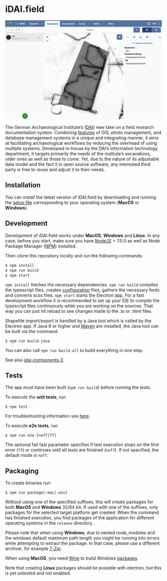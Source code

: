 # iDAI.field 

![idai-field](img/README-1.png) 
   
   
The German Archaeological Institute’s ([DAI](https://www.dainst.org)) 
new take on a field research 
documentation system. Combining [features](README-FEATURES.md) of GIS, photo management, and 
database management systems in a unique and integrating manner, 
it aims at facilitating archaeological workflows by reducing the overhead 
of using multiple systems. Developed in-house by the DAI’s information 
technology department, it targets primarily the needs of the institute’s 
excavations, older ones as well as those to come. Yet, due to the nature 
of its adjustable data model and the fact it is open source software, any 
interested third party is free to reuse and adjust it to their needs.
   

## Installation

You can install the latest version of iDAI.field by downloading and running the [setup file](https://github.com/dainst/idai-field/releases/latest) corresponding to your operating system (**MacOS** or **Windows**).


   
## Development

Development of iDAI.field works under **MacOS**, **Windows** and **Linux**. In any case, before you start, make sure you have [NodeJS](https://nodejs.org/en/) > 7.0.0 as well as Node Package Manager ([NPM](https://www.npmjs.com/)) installed.  

Then clone this repository locally and run the following commands:

```
$ npm install
$ npm run build
$ npm start
```

`npm install` fetches the necessary dependencies. `npm run build` compiles the typescript files, creates [configuration](config/README.md) files, gathers the necessary fonts and converts scss files. `npm start` starts the Electron app. For a fast development workflow it is recommended to set up your IDE to compile the typescript files continuously while you are 
 working on the sources. That way you can just hit reload to see changes made to the *.ts* or *.html* files.
 
Shapefile import/export is handled by a Java tool which is called by the Electron app. If Java 8 or higher and [Maven](https://maven.apache.org/) are installed, the Java tool can be built via the command:
```
$ npm run build-java
```
You can also call `npm run build-all` to build everything in one step. 


See also [idai-components-2](https://github.com/dainst/idai-components-2).

## Tests

The app must have been built (`npm run build`) before running the tests.

To execute the **unit tests**, run 

```
$ npm test   
```

For troubleshooting information see [here](docs/unit-test-troubleshooting.md).

To execute **e2e tests**, run 

```
$ npm run e2e [noff|ff]
```

The optional fail fast parameter specifies if test execution stops on the first error (`ff`) or continues until all tests are finished (`noff`). If not specified, the default mode is `noff`. 

## Packaging

To create binaries run:

```
$ npm run package[-mac|-win]
```

Without using one of the specified suffixes, this will create packages for both **MacOS** and **Windows** 32/64 bit.
If used with one of the suffixes, only packages for the selected target platform get created. When the command has finished execution, you find packages of the application for different operating systems in the `release` directory.

Please note that when using **Windows**, due to nested node_modules and the 
windows default maximum path length you might be running into errors while attempting
to extract the package. In that case, please use a different archiver, for example [7-Zip](http://www.7-zip.org/download.html).

When using **MacOS**, you need [Wine](http://www.davidbaumgold.com/tutorials/wine-mac/) to build Windows [packages](https://github.com/dainst/idai-field-client/blob/master/README.md#packacking).

Note that creating **Linux** packages should be possible with electron, but this is yet untested and not enabled.


